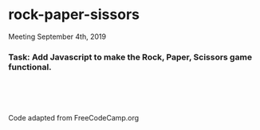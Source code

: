 # rock-paper-sissors
Meeting September 4th, 2019

### Task: Add Javascript to make the Rock, Paper, Scissors game functional.

<br><br><br><br>
Code adapted from FreeCodeCamp.org
